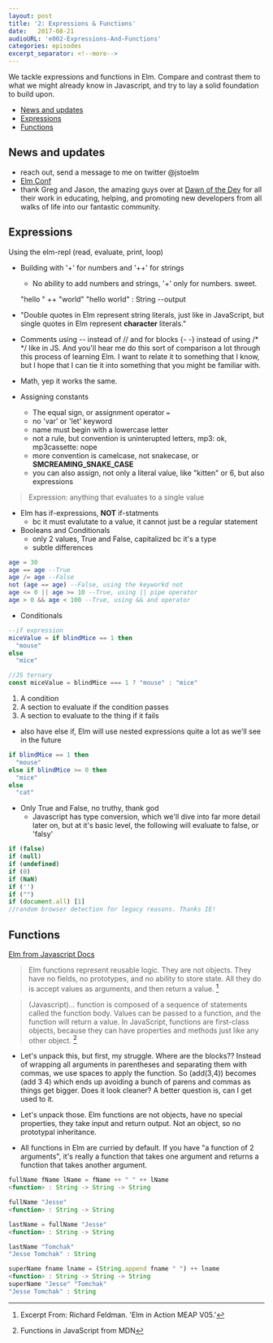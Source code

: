 ```yaml
---
layout: post
title: '2: Expressions & Functions'
date:   2017-08-21
audioURL: 'e002-Expressions-And-Functions'
categories: episodes
excerpt_separator: <!--more-->
---
```

We tackle expressions and functions in Elm. Compare and contrast them to what we might already know in Javascript, and try to lay a solid foundation to build upon. 

<!--more-->
<!-- TOC -->

- [News and updates](#news-and-updates)
- [Expressions](#expressions)
- [Functions](#functions)

<!-- /TOC -->
## News and updates
* reach out, send a message to me on twitter @jstoelm
* [Elm Conf](https://www.elm-conf.us)
* thank Greg and Jason, the amazing guys over at [Dawn of the Dev](https://itunes.apple.com/us/podcast/dawn-of-the-devs-podcast/id1256007479?mt=2) for all their work in educating, helping, and promoting new developers from all walks of life into our fantastic community.


## Expressions
Using the elm-repl (read, evaluate, print, loop)
* Building with '+' for numbers and '++' for strings
	* No ability to add numbers and strings, '+' only for numbers. sweet.

	"hello " ++ "world"
	"hello world" : String --output

* "Double quotes in Elm represent string literals, just like in JavaScript, but single quotes in Elm represent **character** literals."
* Comments using -- instead of // and for blocks {- -} instead of using /* */ like in JS. And you'll hear me do this sort of comparison a lot through this process of learning Elm. I want to relate it to something that I know, but I hope that I can tie it into something that you might be familiar with.
* Math, yep it works the same.
* Assigning constants
  * The equal sign, or assignment operator `=`
  * no 'var' or 'let' keyword
  * name must begin with a lowercase letter
  * not a rule, but convention is uninterupted letters, mp3: ok, mp3cassette: nope
  * more convention is camelcase, not snakecase, or **SMCREAMING_SNAKE_CASE**
  * you can also assign, not only a literal value, like "kitten" or 6, but also expressions
>Expression: anything that evaluates to a single value
* Elm has if-expressions, **NOT** if-statments
  * bc it must evalutate to a value, it cannot just be a regular statement
* Booleans and Conditionals
  * only 2 values, True and False, capitalized bc it's a type
  * subtle differences
```elm
age = 30
age == age --True
age /= age --False
not (age == age) --False, using the keyworkd not
age <= 0 || age >= 10 --True, using || pipe operator
age > 0 && age < 100 --True, using && and operator
```
  * Conditionals
```elm
--if expression
miceValue = if blindMice == 1 then
  "mouse"
else
  "mice"
```
```javascript
//JS ternary
const miceValue = blindMice === 1 ? "mouse" : "mice"
```
  1. A condition
  2. A section to evaluate if the condition passes
  3. A section to evaluate to the thing if it fails
  * also have else if, Elm will use nested expressions quite a lot as we'll see in the future
```elm
if blindMice == 1 then
  "mouse"
else if blindMice >= 0 then
  "mice"
else
  "cat"
```
  * Only True and False, no truthy, thank god
    * Javascript has type conversion, which we'll dive into far more detail later on, but at it's basic level, the following will evaluate to false, or 'falsy'
```javascript
if (false)
if (null)
if (undefined)
if (0)
if (NaN)
if ('')
if ("")
if (document.all) [1]
//random browser detection for legacy reasons. Thanks IE!
```

## Functions
[Elm from Javascript Docs](http://elm-lang.org/docs/from-javascript)
>Elm functions represent reusable logic. They are not objects. They have no fields, no prototypes, and no ability to store state. All they do is accept values as arguments, and then return a value. [^1]

>(Javascript)... function is composed of a sequence of statements called the function body. Values can be passed to a function, and the function will return a value. In JavaScript, functions are first-class objects, because they can have properties and methods just like any other object. [^2]

* Let's unpack this, but first, my struggle. Where are the blocks?? Instead of wrapping all arguments in parentheses and separating them with commas, we use spaces to apply the function. So (add(3,4)) becomes (add 3 4) which ends up avoiding a bunch of parens and commas as things get bigger. Does it look cleaner? A better question is, can I get used to it.

* Let's unpack those. Elm functions are not objects, have no special properties, they take input and return output. Not an object, so no prototypal inheritance.

* All functions in Elm are curried by default. If you have "a function of 2 arguments", it's really a function that takes one argument and returns a function that takes another argument.
```javascript
fullName fName lName = fName ++ " " ++ lName
<function> : String -> String -> String

fullName "Jesse"
<function> : String -> String

lastName = fullName "Jesse"
<function> : String -> String

lastName "Tomchak"
"Jesse Tomchak" : String

superName fname lname = (String.append fname " ") ++ lname
<function> : String -> String -> String
superName "Jesse" "Tomchak"
"Jesse Tomchak" : String
```




[^1]:Excerpt From: Richard Feldman. 'Elm in Action MEAP V05.'
[^2]:Functions in JavaScript from MDN
